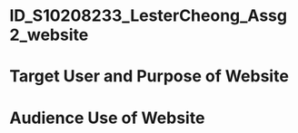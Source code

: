 # ID_S10208233_LesterCheong_Assg2_website
# Target User and Purpose of Website

# Audience Use of Website

# 
